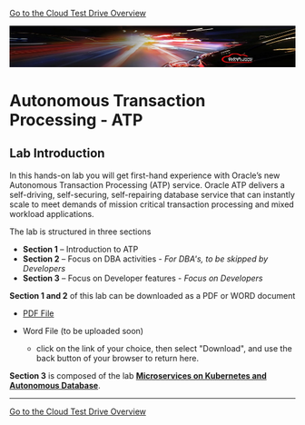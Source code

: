 [Go to the Cloud Test Drive Overview](../README.md)

![](../common/images/customer.logo2.png)

# Autonomous Transaction Processing - ATP #



## Lab Introduction

In this hands-on lab you will get first-hand experience with Oracle’s new Autonomous Transaction Processing (ATP) service. Oracle ATP delivers a self-driving, self-securing, self-repairing database service that can instantly scale to meet demands of mission critical transaction processing and mixed workload applications. 

The lab is structured in three sections 

- **Section 1** – Introduction to ATP 
- **Section 2** – Focus on DBA activities - *For DBA's, to be skipped by Developers*
- **Section 3** – Focus on Developer features - *Focus on Developers*



**Section 1 and 2** of this lab can be downloaded as a PDF or WORD document

- [PDF File](ATP-HOL-Long-v1.3a-frankfurt.pdf)
- Word File (to be uploaded soon)

  -  click on the link of your choice, then select "Download", and use the back button of your browser to return here.

**Section 3** is composed of the lab [**Microservices on Kubernetes and Autonomous Database**](AppDev/ATP/README.md). 



---



[Go to the Cloud Test Drive Overview](../README.md)

